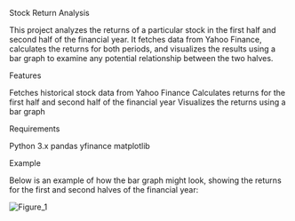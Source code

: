 Stock Return Analysis

This project analyzes the returns of a particular stock in the first half and second half of the financial year. It fetches data from Yahoo Finance, calculates the returns for both periods, and visualizes the results using a bar graph to examine any potential relationship between the two halves.

Features

  Fetches historical stock data from Yahoo Finance
  Calculates returns for the first half and second half of the financial year
  Visualizes the returns using a bar graph
  
Requirements

  Python 3.x
  pandas
  yfinance
  matplotlib


Example

  Below is an example of how the bar graph might look, showing the returns for the first and second halves of the financial year:

  
![Figure_1](https://github.com/user-attachments/assets/4af53b5d-eb4a-4dcf-9818-95cd6d6c9fd3)
